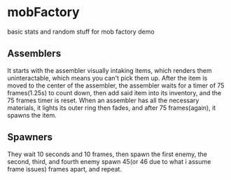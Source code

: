 # mobFactory
basic stats and random stuff for mob factory demo


Assemblers
---
It starts with the assembler visually intaking items, which renders them uninteractable, which means you can't pick them up. After the item is moved to the center of the assembler, the assembler waits for a timer of 75 frames(1.25s) to count down, then add said item into its inventory, and the 75 frames timer is reset. When an assembler has all the necessary materials, it lights its outer ring then fades, and after 75 frames(again), it spawns the item.

 Spawners
 ---
They wait 10 seconds and 10 frames, then spawn the first enemy, the second, third, and fourth enemy spawn 45(or 46 due to what i assume frame issues) frames apart, and repeat.
